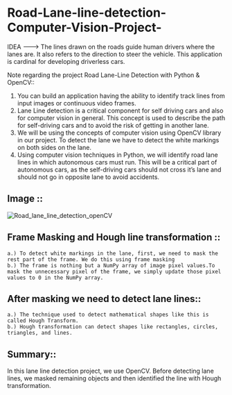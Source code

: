 # Road-Lane-line-detection-Computer-Vision-Project-
IDEA ---> The lines drawn on the roads guide human drivers where the lanes are. It also refers to the direction to steer the vehicle. This application is cardinal for developing driverless cars.

Note regarding the project Road Lane-Line Detection with Python & OpenCV::
1. You can build an application having the ability to identify track lines from input images or continuous video frames.
2. Lane Line detection is a critical component for self driving cars and also for computer vision in general. This concept is used to describe the path for self-driving cars and to avoid the risk of getting in another lane.
3. We will be using the concepts of computer vision using OpenCV library in our project. To detect the lane we have to detect the white markings on both sides on the lane.
4. Using computer vision techniques in Python, we will identify road lane lines in which autonomous cars must run. This will be a critical part of autonomous cars, as the self-driving cars should not cross it’s lane and should not go in opposite lane to avoid accidents.

## Image ::
![Road_lane_line_detection_openCV](https://user-images.githubusercontent.com/55339677/145614421-de3f0431-0577-4322-8975-1e584bfcf1b5.png)


## Frame Masking and Hough line transformation ::
    a.) To detect white markings in the lane, first, we need to mask the rest part of the frame. We do this using frame masking
    b.) The frame is nothing but a NumPy array of image pixel values.To mask the unnecessary pixel of the frame, we simply update those pixel values to 0 in the NumPy array.
    
## After masking we need to detect lane lines::
    a.) The technique used to detect mathematical shapes like this is called Hough Transform.
    b.) Hough transformation can detect shapes like rectangles, circles, triangles, and lines.
   
## Summary::
In this lane line detection project, we use OpenCV. Before detecting lane lines, we masked remaining objects and then identified the line with Hough transformation.
